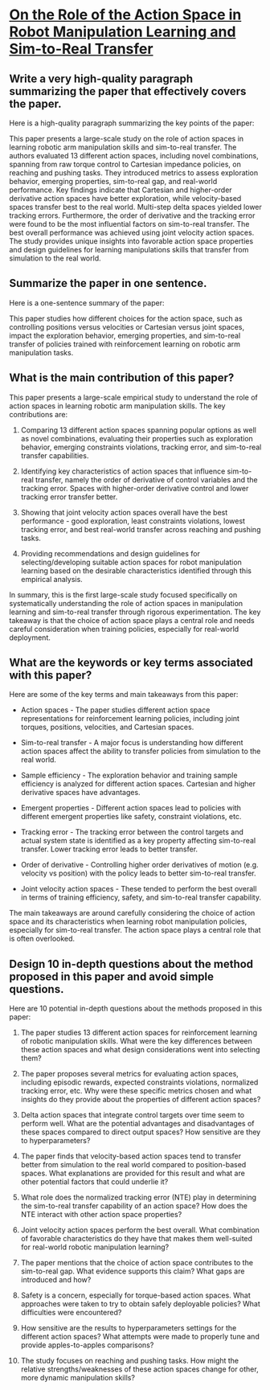 # [On the Role of the Action Space in Robot Manipulation Learning and   Sim-to-Real Transfer](https://arxiv.org/abs/2312.03673)

## Write a very high-quality paragraph summarizing the paper that effectively covers the paper.

 Here is a high-quality paragraph summarizing the key points of the paper:

This paper presents a large-scale study on the role of action spaces in learning robotic arm manipulation skills and sim-to-real transfer. The authors evaluated 13 different action spaces, including novel combinations, spanning from raw torque control to Cartesian impedance policies, on reaching and pushing tasks. They introduced metrics to assess exploration behavior, emerging properties, sim-to-real gap, and real-world performance. Key findings indicate that Cartesian and higher-order derivative action spaces have better exploration, while velocity-based spaces transfer best to the real world. Multi-step delta spaces yielded lower tracking errors. Furthermore, the order of derivative and the tracking error were found to be the most influential factors on sim-to-real transfer. The best overall performance was achieved using joint velocity action spaces. The study provides unique insights into favorable action space properties and design guidelines for learning manipulations skills that transfer from simulation to the real world.


## Summarize the paper in one sentence.

 Here is a one-sentence summary of the paper:

This paper studies how different choices for the action space, such as controlling positions versus velocities or Cartesian versus joint spaces, impact the exploration behavior, emerging properties, and sim-to-real transfer of policies trained with reinforcement learning on robotic arm manipulation tasks.


## What is the main contribution of this paper?

 This paper presents a large-scale empirical study to understand the role of action spaces in learning robotic arm manipulation skills. The key contributions are:

1) Comparing 13 different action spaces spanning popular options as well as novel combinations, evaluating their properties such as exploration behavior, emerging constraints violations, tracking error, and sim-to-real transfer capabilities.

2) Identifying key characteristics of action spaces that influence sim-to-real transfer, namely the order of derivative of control variables and the tracking error. Spaces with higher-order derivative control and lower tracking error transfer better.  

3) Showing that joint velocity action spaces overall have the best performance - good exploration, least constraints violations, lowest tracking error, and best real-world transfer across reaching and pushing tasks.

4) Providing recommendations and design guidelines for selecting/developing suitable action spaces for robot manipulation learning based on the desirable characteristics identified through this empirical analysis.

In summary, this is the first large-scale study focused specifically on systematically understanding the role of action spaces in manipulation learning and sim-to-real transfer through rigorous experimentation. The key takeaway is that the choice of action space plays a central role and needs careful consideration when training policies, especially for real-world deployment.


## What are the keywords or key terms associated with this paper?

 Here are some of the key terms and main takeaways from this paper:

- Action spaces - The paper studies different action space representations for reinforcement learning policies, including joint torques, positions, velocities, and Cartesian spaces. 

- Sim-to-real transfer - A major focus is understanding how different action spaces affect the ability to transfer policies from simulation to the real world.

- Sample efficiency - The exploration behavior and training sample efficiency is analyzed for different action spaces. Cartesian and higher derivative spaces have advantages.  

- Emergent properties - Different action spaces lead to policies with different emergent properties like safety, constraint violations, etc.

- Tracking error - The tracking error between the control targets and actual system state is identified as a key property affecting sim-to-real transfer. Lower tracking error leads to better transfer.

- Order of derivative - Controlling higher order derivatives of motion (e.g. velocity vs position) with the policy leads to better sim-to-real transfer.  

- Joint velocity action spaces - These tended to perform the best overall in terms of training efficiency, safety, and sim-to-real transfer capability.

The main takeaways are around carefully considering the choice of action space and its characteristics when learning robot manipulation policies, especially for sim-to-real transfer. The action space plays a central role that is often overlooked.


## Design 10 in-depth questions about the method proposed in this paper and avoid simple questions.

 Here are 10 potential in-depth questions about the methods proposed in this paper:

1. The paper studies 13 different action spaces for reinforcement learning of robotic manipulation skills. What were the key differences between these action spaces and what design considerations went into selecting them?

2. The paper proposes several metrics for evaluating action spaces, including episodic rewards, expected constraints violations, normalized tracking error, etc. Why were these specific metrics chosen and what insights do they provide about the properties of different action spaces? 

3. Delta action spaces that integrate control targets over time seem to perform well. What are the potential advantages and disadvantages of these spaces compared to direct output spaces? How sensitive are they to hyperparameters?

4. The paper finds that velocity-based action spaces tend to transfer better from simulation to the real world compared to position-based spaces. What explanations are provided for this result and what are other potential factors that could underlie it?  

5. What role does the normalized tracking error (NTE) play in determining the sim-to-real transfer capability of an action space? How does the NTE interact with other action space properties?

6. Joint velocity action spaces perform the best overall. What combination of favorable characteristics do they have that makes them well-suited for real-world robotic manipulation learning?

7. The paper mentions that the choice of action space contributes to the sim-to-real gap. What evidence supports this claim? What gaps are introduced and how? 

8. Safety is a concern, especially for torque-based action spaces. What approaches were taken to try to obtain safely deployable policies? What difficulties were encountered?

9. How sensitive are the results to hyperparameters settings for the different action spaces? What attempts were made to properly tune and provide apples-to-apples comparisons?

10. The study focuses on reaching and pushing tasks. How might the relative strengths/weaknesses of these action spaces change for other, more dynamic manipulation skills?
